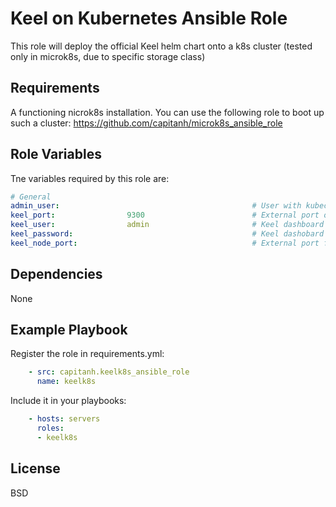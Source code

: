 Keel on Kubernetes Ansible Role
===============================
This role will deploy the official Keel helm chart onto a k8s cluster (tested only in microk8s, due to specific storage class)

Requirements
------------
A functioning nicrok8s installation. You can use the following role to boot up such a cluster:
https://github.com/capitanh/microk8s_ansible_role

Role Variables
--------------
Tne variables required by this role are:
```yaml
# General
admin_user:                                           # User with kubectl configured
keel_port:                9300                        # External port of the k8s NodePort service
keel_user:                admin                       # Keel dashboard user name
keel_password:                                        # Keel dashobard user password (possibly kept in ansible vault)
keel_node_port:                                       # External port for k8s service
```

Dependencies
------------
None

Example Playbook
----------------
Register the role in requirements.yml:
```yaml
    - src: capitanh.keelk8s_ansible_role
      name: keelk8s
```
Include it in your playbooks:
```yaml
    - hosts: servers
      roles:
      - keelk8s
```

License
-------
BSD
